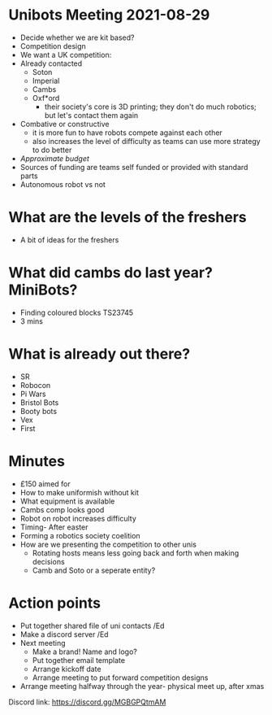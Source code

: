 # Unibots Meeting 2021-08-29

- Decide whether we are kit based?
- Competition design
- We want a UK competition:
- Already contacted
    - Soton
    - Imperial
    - Cambs
    - Oxf*ord
        - their society's core is 3D printing; they don't do much robotics; but let's contact them again
- Combative or constructive
    - it is more fun to have robots compete against each other
    - also increases the level of difficulty as teams can use more strategy to do better
- *Approximate budget*
- Sources of funding are teams self funded or provided with standard parts
- Autonomous robot vs not

# What are the levels of the freshers

 - A bit of ideas for the freshers

# What did cambs do last year? MiniBots?

- Finding coloured blocks TS23745
- 3 mins


# What is already out there?

- SR
- Robocon
- Pi Wars
- Bristol Bots
- Booty bots
- Vex
- First

# Minutes

- £150 aimed for
- How to make uniformish without kit
- What equipment is available
- Cambs comp looks good
- Robot on robot increases difficulty
- Timing- After easter
- Forming a robotics society coelition
- How are we presenting the competition to other unis
    - Rotating hosts means less going back and forth when making decisions
    - Camb and Soto or a seperate entity?


# Action points

- Put together shared file of uni contacts /Ed
- Make a discord server /Ed
- Next meeting
    - Make a brand! Name and logo?
    - Put together email template
    - Arrange kickoff date
    - Arrange meeting to put forward competition designs
- Arrange meeting halfway through the year- physical meet up, after xmas

Discord link: https://discord.gg/MGBGPQtmAM 